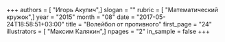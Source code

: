 +++
authors = [ "Игорь Акулич",]
slogan = ""
rubric = [ "Математический кружок",]
year = "2015"
month = "08"
date = "2017-05-24T18:58:51+03:00"
title = "Волейбол от противного"
first_page = "24"
illustrators = [ "Максим Калякин",]
npages = "2"
in_sample = false
+++
